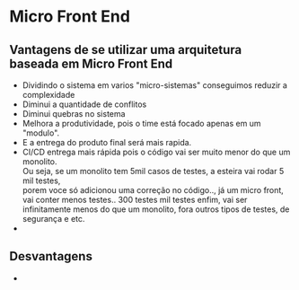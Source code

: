 # Micro Front End

## Vantagens de se utilizar uma arquitetura baseada em Micro Front End

- Dividindo o sistema em varios "micro-sistemas" conseguimos reduzir a complexidade
- Diminui a quantidade de conflitos
- Diminui quebras no sistema
- Melhora a produtividade, pois o time está focado apenas em um "modulo".
- E a entrega do produto final será mais rapida.
- CI/CD entrega mais rápida pois o código vai ser muito menor do que um monolito.
<br>Ou seja, se um monolito tem 5mil casos de testes, a esteira vai rodar 5 mil testes,<br>
porem voce só adicionou uma correção no código.., já um micro front, vai conter menos testes.. 300 testes mil testes enfim, vai ser infinitamente menos do que um monolito, fora outros tipos de testes, de segurança e etc. 
- 

## Desvantagens

- 